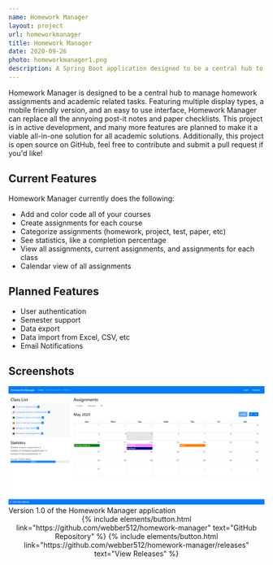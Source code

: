 ```yaml
---
name: Homework Manager
layout: project
url: homeworkmanager
title: Homework Manager
date: 2020-09-26
photo: homeworkmanager1.png
description: A Spring Boot application designed to be a central hub to manage homework assignments and academic related tasks. Open source and in development!
---
```


Homework Manager is designed to be a central hub to manage homework assignments and academic related tasks. Featuring multiple display types, a mobile friendly version, and an easy to use interface, Homework Manager can replace all the annyoing post-it notes and paper checklists. This project is in active development, and many more features are planned to make it a viable all-in-one solution for all academic solutions. Additionally, this project is open source on GitHub, feel free to contribute and submit a pull request if you'd like!

<div class="row">
<div class="col-md-6">
<div markdown="1">

## Current Features
Homework Manager currently does the following:
* Add and color code all of your courses
* Create assignments for each course
* Categorize assignments (homework, project, test, paper, etc)
* See statistics, like a completion percentage
* View all assignments, current assignments, and assignments for each class
* Calendar view of all assignments

## Planned Features
* User authentication
* Semester support
* Data export
* Data import from Excel, CSV, etc
* Email Notifications
</div>
</div>
<div class="col-md-6">
<div markdown="1">

## Screenshots
<img src="/assets/img/homeworkmanagerdemo.gif">
</div>
Version 1.0 of the Homework Manager application 
<br/>
</div>
</div>


<center>
{% include elements/button.html link="https://github.com/webber512/homework-manager" text="GitHub Repository" %}
{% include elements/button.html link="https://github.com/webber512/homework-manager/releases" text="View Releases" %}
</center>